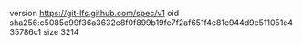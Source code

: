 version https://git-lfs.github.com/spec/v1
oid sha256:c5085d99f36a3632e8f0f899b19fe7f2af651f4e81e944d9e511051c435786c1
size 3214
